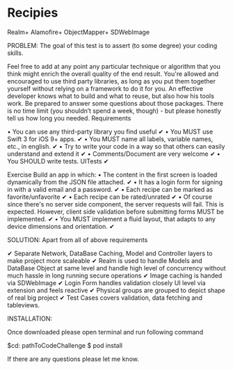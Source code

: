 # Recipies

Realm+
Alamofire+
ObjectMapper+
SDWebImage

PROBLEM:
The goal of this test is to assert (to some degree) your coding skills.

Feel free to add at any point any particular technique or algorithm that you think might enrich the overall quality of the end result.
You're allowed and encouraged to use third party libraries, as long as you put them together yourself without relying on a framework to do it for you.
An effective developer knows what to build and what to reuse, but also how his tools work. Be prepared to answer some questions about those packages.
There is no time limit (you shouldn’t spend a week, though) - but please honestly tell us how long you needed.
Requirements

•	You can use any third-party library you find useful ✔
•	You MUST use Swift 3 for iOS 9+ apps. ✔
•	You MUST name all labels, variable names, etc., in english. ✔
•	Try to write your code in a way so that others can easily understand and extend it ✔
•	Comments/Document are very welcome ✔
•	You SHOULD write tests. UITests ✔ 

Exercise
Build an app in which:
•	The content in the first screen is loaded dynamically from the JSON file attached.  ✔
•	It has a login form for signing in with a valid email and a password. ✔
•	Each recipe can be marked as favorite/unfavorite ✔
•	Each recipe can be rated/unrated ✔
•	Of course since there's no server side component, the server requests will fail. This is expected. However, client side validation before submitting forms MUST be implemented. ✔
•	You MUST implement a fluid layout, that adapts to any device dimensions and orientation. ✔

SOLUTION:
Apart from all of above requirements

✔       Separate Network, DataBase Caching, Model and Controller layers to make project more scaleable
✔       Realm is used to handle Models and DataBase Object at same level and handle high level of concurrency without much hassle in long running secure operations
✔       Image caching is handed via SDWebImage
✔       Login Form handles validation closely UI level via extension and feels reactive
✔       Physical groups are grouped to depict shape of real big project
✔       Test Cases covers validation, data fetching and tableviews. 


INSTALLATION:


Once downloaded please open terminal and run following command

$cd: pathToCodeChallenge
$ pod install

If there are any questions please let me know.




